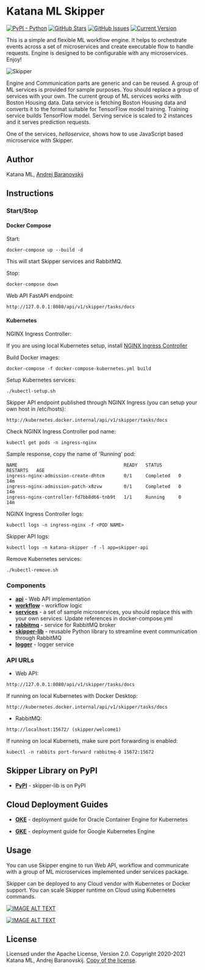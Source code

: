 # Katana ML Skipper
[![PyPI - Python](https://img.shields.io/badge/python-v3.7+-blue.svg)](https://github.com/katanaml/katana-skipper)
[![GitHub Stars](https://img.shields.io/github/stars/katanaml/katana-skipper.svg)](https://github.com/katanaml/katana-skipper/stargazers)
[![GitHub Issues](https://img.shields.io/github/issues/katanaml/katana-skipper.svg)](https://github.com/katanaml/katana-skipper/issues)
[![Current Version](https://img.shields.io/badge/version-1.0.0-green.svg)](https://github.com/katanaml/katana-skipper)

This is a simple and flexible ML workflow engine. It helps to orchestrate events across a set of microservices and create executable flow to handle requests. Engine is designed to be configurable with any microservices. Enjoy!

![Skipper](https://github.com/katanaml/katana-skipper/blob/master/skipper.png)

Engine and Communication parts are generic and can be reused. A group of ML services is provided for sample purposes. You should replace a group of services with your own. The current group of ML services works with Boston Housing data. Data service is fetching Boston Housing data and converts it to the format suitable for TensorFlow model training. Training service builds TensorFlow model. Serving service is scaled to 2 instances and it serves prediction requests.

One of the services, *helloservice*, shows how to use JavaScript based microservice with Skipper.

## Author

Katana ML, [Andrej Baranovskij](https://github.com/abaranovskis-redsamurai)

## Instructions

### Start/Stop

#### Docker Compose

Start:

```
docker-compose up --build -d
```

This will start Skipper services and RabbitMQ.

Stop:

```
docker-compose down
```

Web API FastAPI endpoint:

```
http://127.0.0.1:8080/api/v1/skipper/tasks/docs
```

#### Kubernetes

NGINX Ingress Controller:

If you are using local Kubernetes setup, install [NGINX Ingress Controller](https://kubernetes.github.io/ingress-nginx/deploy/)

Build Docker images:

```
docker-compose -f docker-compose-kubernetes.yml build
```

Setup Kubernetes services:

```
./kubectl-setup.sh
```

Skipper API endpoint published through NGINX Ingress (you can setup your own host in /etc/hosts):

```
http://kubernetes.docker.internal/api/v1/skipper/tasks/docs
```

Check NGINX Ingress Controller pod name:

```
kubectl get pods -n ingress-nginx
```

Sample response, copy the name of 'Running' pod:

```
NAME                                       READY   STATUS      RESTARTS   AGE
ingress-nginx-admission-create-dhtcm       0/1     Completed   0          14m
ingress-nginx-admission-patch-x8zvw        0/1     Completed   0          14m
ingress-nginx-controller-fd7bb8d66-tnb9t   1/1     Running     0          14m
```

NGINX Ingress Controller logs:

```
kubectl logs -n ingress-nginx -f <POD NAME>
```

Skipper API logs:

```
kubectl logs -n katana-skipper -f -l app=skipper-api
```

Remove Kubernetes services:

```
./kubectl-remove.sh
```

### Components

* **[api](https://github.com/katanaml/katana-skipper/tree/master/api)** - Web API implementation
* **[workflow](https://github.com/katanaml/katana-skipper/tree/master/workflow)** - workflow logic
* **[services](https://github.com/katanaml/katana-skipper/tree/master/services)** - a set of sample microservices, you should replace this with your own services. Update references in docker-compose.yml
* **[rabbitmq](https://github.com/katanaml/katana-skipper/tree/master/rabbitmq)** - service for RabbitMQ broker
* **[skipper-lib](https://github.com/katanaml/katana-skipper/tree/master/skipper-lib)** - reusable Python library to streamline event communication through RabbitMQ
* **[logger](https://github.com/katanaml/katana-skipper/tree/master/logger)** - logger service

### API URLs

* Web API:

```
http://127.0.0.1:8080/api/v1/skipper/tasks/docs
```

If running on local Kubernetes with Docker Desktop:

```
http://kubernetes.docker.internal/api/v1/skipper/tasks/docs
```

* RabbitMQ:

```
http://localhost:15672/ (skipper/welcome1)
```

If running on local Kubernets, make sure port forwarding is enabled:

```
kubectl -n rabbits port-forward rabbitmq-0 15672:15672
```

## Skipper Library on PyPI

* **[PyPI](https://pypi.org/project/skipper-lib/)** - skipper-lib is on PyPI

## Cloud Deployment Guides

* **[OKE](https://github.com/katanaml/katana-skipper/blob/master/README-OKE.md)** - deployment guide for Oracle Container Engine for Kubernetes

* **[GKE](https://github.com/katanaml/katana-skipper/blob/master/README-GKE.md)** - deployment guide for Google Kubernetes Engine

## Usage

You can use Skipper engine to run Web API, workflow and communicate with a group of ML microservices implemented under services package.

Skipper can be deployed to any Cloud vendor with Kubernetes or Docker support. You can scale Skipper runtime on Cloud using Kubernetes commands.

[![IMAGE ALT TEXT](https://img.youtube.com/vi/nXHDSehjxV0/0.jpg)](https://www.youtube.com/watch?v=nXHDSehjxV0 "MLOps: Extend Skipper ML Services")

[![IMAGE ALT TEXT](https://img.youtube.com/vi/Xx5mrRMRXKQ/0.jpg)](https://www.youtube.com/watch?v=Xx5mrRMRXKQ "BIY Workflow with FastAPI, Python and Skipper")

## License

Licensed under the Apache License, Version 2.0. Copyright 2020-2021 Katana ML, Andrej Baranovskij. [Copy of the license](https://github.com/katanaml/katana-pipeline/blob/master/LICENSE).
